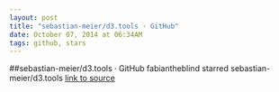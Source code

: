 ```yaml
---
layout: post
title: "sebastian-meier/d3.tools · GitHub"
date: October 07, 2014 at 06:34AM
tags: github, stars
---
```

##sebastian-meier/d3.tools · GitHub
fabiantheblind starred sebastian-meier/d3.tools
[link to source](http://ift.tt/1ttVGEW) 
